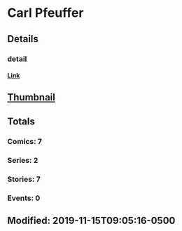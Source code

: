 # Carl  Pfeuffer 
## Details
### detail
#### [Link](http://marvel.com/comics/creators/13314/carl_pfeuffer?utm_campaign=apiRef&utm_source=225578a89fc76f3d20fbffda5d17a88d)
## [Thumbnail](http://i.annihil.us/u/prod/marvel/i/mg/b/40/image_not_available.jpg)
## Totals
### Comics: 7
### Series: 2
### Stories: 7
### Events: 0
## Modified: 2019-11-15T09:05:16-0500